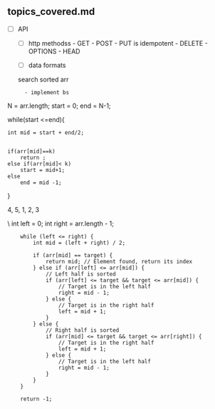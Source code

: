 ## topics_covered.md

-[ ] API
    - [ ] http methodss
            - GET
            - POST
            - PUT is idempotent
            - DELETE
            - OPTIONS
            - HEAD
    - [ ] data formats       



    search sorted arr


        - implement bs


N = arr.length;
start = 0;
end = N-1;

while(start <=end){

    int mid = start + end/2;


    if(arr[mid]==k)
        return ;
    else if(arr[mid]< k)
        start = mid+1;
    else
        end = mid -1;
        
}


4, 5, 1, 2, 3  

\       int left = 0;
        int right = arr.length - 1;

        while (left <= right) {
            int mid = (left + right) / 2;

            if (arr[mid] == target) {
                return mid; // Element found, return its index
            } else if (arr[left] <= arr[mid]) {
                // Left half is sorted
                if (arr[left] <= target && target <= arr[mid]) {
                    // Target is in the left half
                    right = mid - 1;
                } else {
                    // Target is in the right half
                    left = mid + 1;
                }
            } else {
                // Right half is sorted
                if (arr[mid] <= target && target <= arr[right]) {
                    // Target is in the right half
                    left = mid + 1;
                } else {
                    // Target is in the left half
                    right = mid - 1;
                }
            }
        }

        return -1; 